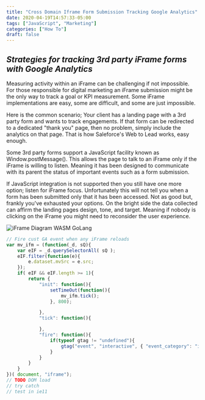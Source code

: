 ```yaml
---
title: "Cross Domain Iframe Form Submission Tracking Google Analytics"
date: 2020-04-19T14:57:33-05:00
tags: ["JavaScript", "Marketing"]
categories: ["How To"]
draft: false
---
```

***Strategies for tracking 3rd party iFrame forms with Google Analytics***
---
Measuring activity within an iFrame can be challenging if not impossible. For those responsible for digital marketing an iFrame submission might be the only way to track a goal or KPI measurement. Some iFrame implementations are easy, some are difficult, and some are just impossible.

Here is the common scenario; Your client has a landing page with a 3rd party form and wants to track engagements. If that form can be redirected to a dedicated "thank you" page, then no problem, simply include the analytics on that page. That is how Saleforce's Web to Lead works, easy enough. 

Some 3rd party forms support a JavaScript facility known as Window.postMessage(). This allows the page to talk to an iFrame only if the iFrame is willing to listen. Meaning it has been designed to communicate with its parent the status of important events such as a form submission.

If JavaScript integration is not supported then you still have one more option; listen for iFrame focus. Unfortunately this will not tell you when a form has been submitted only that it has been accessed. Not as good but, frankly you've exhausted your options. On the bright side the data collected can affirm the landing pages design, tone, and target. Meaning if nobody is clicking on the iFrame you might need to reconsider the user experience.

![iFrame Diagram WASM GoLang](/neodigm-wasm-golang/img/browser_wasm_golang.png)

```javascript
// Fire cust GA event when any iFrame reloads
var mv_ifm = (function(_d, sQ){
    var eIF = _d.querySelectorAll( sQ );
    eIF.filter(function(e){
        e.dataset.mvSrc = e.src;
    });
    if( eIF && eIF.length >= 1){
        return {
            "init": function(){
                setTimeOut(function(){
                    mv_ifm.tick();
                }, 800);

            },
            "tick": function(){

            },
            "fire": function(){
                if(typeof gtag != "undefined"){
                    gtag("event", "interactive", { "event_category": "iframe", "event_label": "contact", "value": "submit" });
                }
            }
        }
    }
})( document, "iframe");
// TODO DOM load
// try catch
// test in ie11
```
